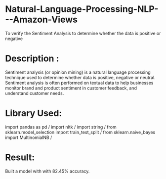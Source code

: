# Natural-Language-Processing-NLP---Amazon-Views
To verify the Sentiment Analysis to determine whether the data is positive or negative

# Description :

Sentiment analysis (or opinion mining) is a natural language processing technique used to determine whether data is positive, negative or neutral. Sentiment analysis is often performed on textual data to help businesses monitor brand and product sentiment in customer feedback, and understand customer needs.


# Library Used:

import pandas as pd / 
import nltk /
import string /
from sklearn.model_selection import train_test_split / 
from sklearn.naive_bayes import MultinomialNB / 


# Result:

Built a model with with 82.45% accuracy.

